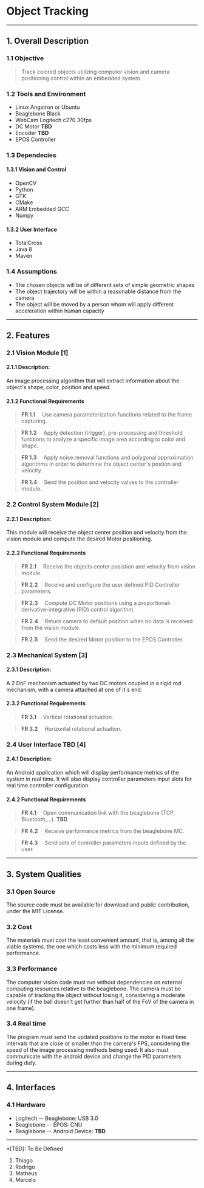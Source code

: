 # Object Tracking
---
## 1. Overall Description
### 1.1 Objective
> Track colored objects utilizing computer vision and camera positioning control within an embedded system.

### 1.2 Tools and Environment
* Linux Angstron or Ubuntu
* Beaglebone Black
* WebCam Logitech c270 30fps
* DC Motor **TBD**
* Encoder **TBD**
* EPOS Controller

### 1.3 Dependecies
#### 1.3.1 Vision and Control
* OpenCV
* Python
* GTK
* CMake
* ARM Embedded GCC
* Numpy

#### 1.3.2 User Interface
* TotalCross
* Java 8
* Maven

### 1.4 Assumptions
- The chosen objects will be of different sets of simple geometric shapes
- The object trajectory will be within a reasonable distance from the camera
- The object will be moved by a person whom will apply different acceleration within human capacity

---
## 2. Features
### 2.1 Vision Module [1]
#### 2.1.1 Description:
An image processing algorithm that will extract information about the object's shape, color, position and speed.

#### 2.1.2 Functional Requirements
>**FR 1.1** &emsp;Use camera parameterization functions related to the frame capturing.

>**FR 1.2** &emsp;Apply detection (trigger), pre-processing and threshold functions to analyze a specific image area according to color and shape. 

>**FR 1.3** &emsp;Apply noise removal functions and polygonal approximation algorithms in order to determine the object center's postion and velocity.

>**FR 1.4** &emsp;Send the position and velocity values to the controller module.


### 2.2 Control System Module [2] 
#### 2.2.1 Description:
This module will receive the object center position and velocity from the vision module and compute the desired Motor positioning.

#### 2.2.2 Functional Requirements
>**FR 2.1** &emsp;Receive the objects center posistion and velocity from vision module.

>**FR 2.2** &emsp;Receive and configure the user defined PID Controller parameters.

>**FR 2.3** &emsp;Compute DC Motor positions using a proportional-derivative-integrative (PID) control algorithm.

>**FR 2.4** &emsp;Return camera to default position when no data is received from the vision module.

>**FR 2.5** &emsp;Send the desired Motor position to the EPOS Controller.

### 2.3 Mechanical System [3]
#### 2.3.1 Description:
A 2 DoF mechanism actuated by two DC motors coupled in a rigid rod mechanism, with a camera attached at one of it´s end.  

#### 2.3.2 Functional Requirements
>**FR 3.1** &emsp;Vertical rotational actuation.

>**FR 3.2** &emsp;Horizontal rotational actuation.

### 2.4 User Interface **TBD** [4]
#### 2.4.1 Description:
An Android application which will display performance metrics of the system in real time. 
It will also display controller parameters input slots for real time controller configuration.

#### 2.4.2 Functional Requirements
>**FR 4.1** &emsp;Open communication link with the beaglebone (TCP, Bluetooth,...). **TBD**

>**FR 4.2** &emsp;Receive performance metrics from the beaglebone MC.

>**FR 4.3** &emsp;Send sets of controller parameters inputs defined by the user.

---
## 3. System Qualities
### 3.1 Open Source  
The source code must be available for download and public contribution, under the MIT License.

### 3.2 Cost
The materials must cost the least convenient amount, that is, among all the viable systems, the one which costs less with the minimum required performance. 

### 3.3 Performance
The computer vision code must run without dependencies on external computing resources relative to the beaglebone. The camera must be capable of tracking the object without losing it, considering a moderate velocity (if the ball doesn't get further than half of the FoV of the camera in one frame).

### 3.4 Real time    
The program must send the updated positions to the motor in fixed time intervals that are close or smaller than the camera's FPS, considering the speed of the image processing methods being used. It also must communicate with the android device and change the PID parameters during duty.   

---
## 4. Interfaces
### 4.1 Hardware
- Logitech -- Beaglebone: USB 3.0
- Beaglebone -- EPOS: CNU
- Beaglebone -- Android Device: **TBD**
---
*[TBD]: To Be Defined

1. Thiago
2. Rodrigo
3. Matheus
4. Marcelo